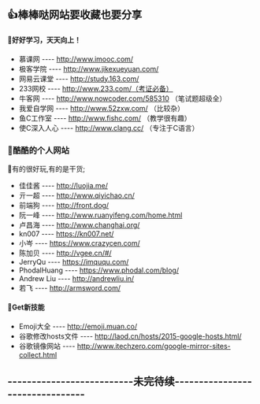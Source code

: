 ## :+1:棒棒哒网站要收藏也要分享
#### **:seedling:好好学习，天天向上！**
* 慕课网 ---- http://www.imooc.com/
* 极客学院 ---- http://www.jikexueyuan.com/
* 网易云课堂 ---- http://study.163.com/
* 233网校 ---- http://www.233.com/（考证必备）
* 牛客网 ---- http://www.nowcoder.com/585310 （笔试题超级全）
* 我爱自学网 ---- http://www.52zxw.com/ （比较杂）
* 鱼C工作室 ---- http://www.fishc.com/ （教学很有趣）
* 使C深入人心 ---- http://www.clang.cc/ （专注于C语言）

### **:deciduous_tree:酷酷的个人网站**
:balloon:有的很好玩,有的是干货;
* 佳佳酱 ---- http://luojia.me/
* 亓一超 ---- http://www.qiyichao.cn/
* 前端狗 ---- http://front.dog/
* 阮一峰 ---- http://www.ruanyifeng.com/home.html
* 卢昌海 ---- http://www.changhai.org/
* kn007 ---- https://kn007.net/
* 小岑 ---- https://www.crazycen.com/
* 陈加贝 ---- http://vgee.cn/#/
* JerryQu ---- https://imququ.com/
* PhodalHuang ---- https://www.phodal.com/blog/
* Andrew Liu ---- http://andrewliu.in/
* 若飞 ---- http://armsword.com/

#### **:evergreen_tree:Get新技能**
* Emoji大全 ---- http://emoji.muan.co/
* 谷歌修改hosts文件 ---- http://laod.cn/hosts/2015-google-hosts.html/
* 谷歌镜像网站 ---- http://www.itechzero.com/google-mirror-sites-collect.html

## --------------------------未完待续--------------------------------
